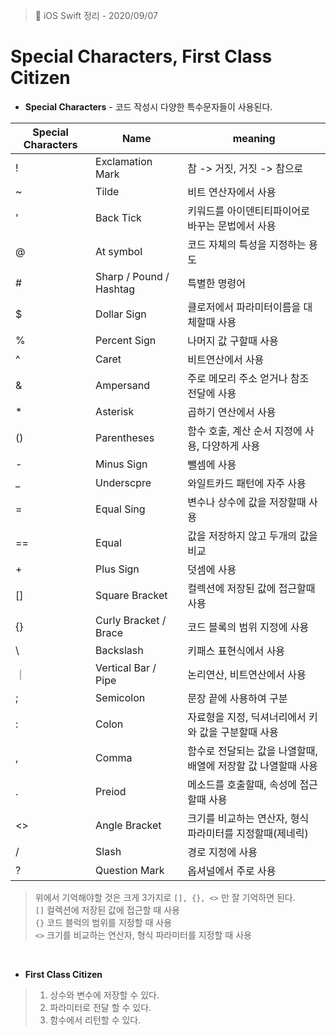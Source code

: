 > 📝 iOS Swift 정리 - 2020/09/07

# Special Characters, First Class Citizen
- **Special Characters** - 코드 작성시 다양한 특수문자들이 사용된다.

| Special Characters | Name | meaning |
|--|--|--|
| ! | Exclamation Mark | 참 -> 거짓, 거짓 -> 참으로   |
| ~ | Tilde | 비트 연산자에서 사용 |
| ' | Back Tick | 키워드를 아이덴티티파이어로 바꾸는 문법에서 사용 |
| @ | At symbol | 코드 자체의 특성을 지정하는 용도 |
| # | Sharp / Pound / Hashtag | 특별한 명령어 |
| $ | Dollar Sign | 클로저에서 파라미터이름을 대체할때 사용 |
| % | Percent Sign | 나머지 값 구할때 사용 |
| ^ | Caret | 비트연산에서 사용 |
| & | Ampersand | 주로 메모리 주소 얻거나 참조 전달에 사용 |
| * | Asterisk | 곱하기 연산에서 사용 |
| () | Parentheses | 함수 호출, 계산 순서 지정에 사용, 다양하게 사용 |
| - | Minus Sign | 뺄셈에 사용 |
| _ | Underscpre | 와일트카드 패턴에 자주 사용 |
| = | Equal Sing | 변수나 상수에 값을 저장할때 사용 |
| == | Equal | 값을 저장하지 않고 두개의 값을 비교 |
| + | Plus Sign | 덧셈에 사용 |
| [] | Square Bracket | 컬렉션에 저장된 값에 접근할때 사용 |
| {} | Curly Bracket / Brace | 코드 블록의 범위 지정에 사용 |
| \ | Backslash | 키패스 표현식에서 사용 |
| ｜ | Vertical Bar / Pipe | 논리연산, 비트연산에서 사용 |
| ; | Semicolon | 문장 끝에 사용하여 구분 |
| : | Colon | 자료형을 지정, 딕셔너리에서 키와 값을 구분할때 사용 |
| , | Comma | 함수로 전달되는 값을 나열할때, 배열에 저장할 값 나열할때 사용 |
| . | Preiod | 메소드를 호출할때, 속성에 접근할때 사용 |
| <> | Angle Bracket | 크기를 비교하는 연산자, 형식 파라미터를 지정할때(제네릭) |
| / | Slash | 경로 지정에 사용 |
| ? | Question Mark | 옵셔널에서 주로 사용 |
> 위에서 기억해야할 것은 크게 3가지로 `[], {}, <>` 만 잘 기억하면 된다. <br>
> `[]` 컬렉션에 저장된 값에 접근할 때 사용 <br>
> `{}` 코드 블럭의 범위를 지정할 때 사용 <br>
> `<>` 크기를 비교하는 연산자, 형식 파라미터를 지정할 때 사용

<br>

- **First Class Citizen** 
> 1.  상수와 변수에 저장할 수 있다.
> 2. 파라미터로 전달 할 수 있다. 
> 3. 함수에서 리턴할 수 있다.
